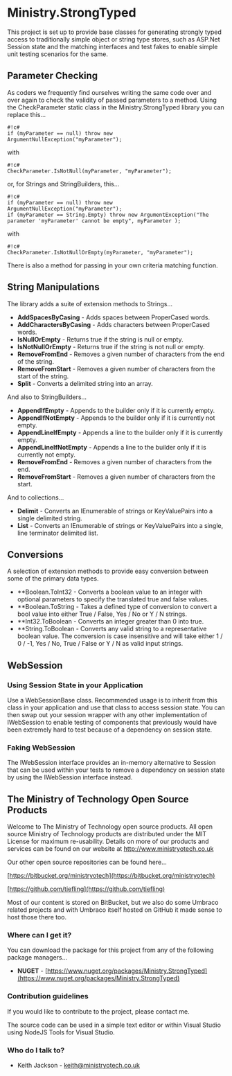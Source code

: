 # Ministry.StrongTyped #
This project is set up to provide base classes for generating strongly typed access to traditionally simple object or string type stores, such as ASP.Net Session state and the matching interfaces and test fakes to enable simple unit testing scenarios for the same.

## Parameter Checking ##
As coders we frequently find ourselves writing the same code over and over again to check the validity of passed parameters to a method. Using the CheckParameter static class in the Ministry.StrongTyped library you can replace this...
```
#!c#
if (myParameter == null) throw new ArgumentNullException("myParameter");
```
with
```
#!c#
CheckParameter.IsNotNull(myParameter, "myParameter");
```
or, for Strings and StringBuilders, this...
```
#!c#
if (myParameter == null) throw new ArgumentNullException("myParameter");
if (myParameter == String.Empty) throw new ArgumentException("The parameter 'myParameter' cannot be empty", myParameter );
```
with
```
#!c#
CheckParameter.IsNotNullOrEmpty(myParameter, "myParameter");
```
There is also a method for passing in your own criteria matching function.

## String Manipulations ##
The library adds a suite of extension methods to Strings...

* **AddSpacesByCasing** - Adds spaces between ProperCased words.
* **AddCharactersByCasing** - Adds characters between ProperCased words.
* **IsNullOrEmpty** - Returns true if the string is null or empty.
* **IsNotNullOrEmpty** - Returns true if the string is not null or empty.
* **RemoveFromEnd** - Removes a given number of characters from the end of the string.
* **RemoveFromStart** - Removes a given number of characters from the start of the string.
* **Split** - Converts a delimited string into an array.

And also to StringBuilders...

* **AppendIfEmpty** - Appends to the builder only if it is currently empty.
* **AppendIfNotEmpty** - Appends to the builder only if it is currently not empty.
* **AppendLineIfEmpty** - Appends a line to the builder only if it is currently empty.
* **AppendLineIfNotEmpty** - Appends a line to the builder only if it is currently not empty.
* **RemoveFromEnd** - Removes a given number of characters from the end.
* **RemoveFromStart** - Removes a given number of characters from the start.

And to collections...

* **Delimit** - Converts an IEnumerable of strings or KeyValuePairs into a single delimited string.
* **List** - Converts an IEnumerable of strings or KeyValuePairs into a single, line terminator delimited list.

## Conversions ##
A selection of extension methods to provide easy conversion between some of the primary data types.

* **Boolean.ToInt32 - Converts a boolean value to an integer with optional parameters to specify the translated true and false values.
* **Boolean.ToString - Takes a defined type of conversion to convert a bool value into either True / False, Yes / No or Y / N strings.
* **Int32.ToBoolean - Converts an integer greater than 0 into true.
* **String.ToBoolean - Converts any valid string to a representative boolean value. The conversion is case insensitive and will take either 1 / 0 / -1, Yes / No, True / False or Y / N as valid input strings.

## WebSession ##
### Using Session State in your Application ###
Use a WebSessionBase class. Recommended usage is to inherit from this class in your application and use that class to access session state. You can then swap out your session wrapper with any other implementation of IWebSession to enable testing of components that previously would have been extremely hard to test because of a dependency on session state.

### Faking WebSession ###
The IWebSession interface provides an in-memory alternative to Session that can be used within your tests to remove a dependency on session state by using the IWebSession interface instead.

## The Ministry of Technology Open Source Products ##
Welcome to The Ministry of Technology open source products. All open source Ministry of Technology products are distributed under the MIT License for maximum re-usability. Details on more of our products and services can be found on our website at http://www.ministryotech.co.uk

Our other open source repositories can be found here...

[https://bitbucket.org/ministryotech](https://bitbucket.org/ministryotech)

[https://github.com/tiefling](https://github.com/tiefling)

Most of our content is stored on BitBucket, but we also do some Umbraco related projects and with Umbraco itself hosted on GitHub it made sense to host those there too.

### Where can I get it? ###
You can download the package for this project from any of the following package managers...

- **NUGET** - [https://www.nuget.org/packages/Ministry.StrongTyped](https://www.nuget.org/packages/Ministry.StrongTyped)

### Contribution guidelines ###
If you would like to contribute to the project, please contact me.

The source code can be used in a simple text editor or within Visual Studio using NodeJS Tools for Visual Studio.

### Who do I talk to? ###
* Keith Jackson - keith@ministryotech.co.uk